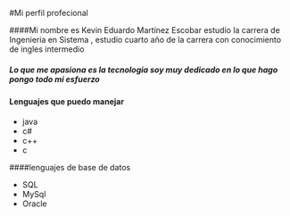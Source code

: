  #Mi perfil profecional 

####Mi nombre es Kevin Eduardo Martínez Escobar estudio la carrera de Ingenieria en Sistema , estudio cuarto año de la carrera con conocimiento de ingles intermedio  

##### Lo que me apasiona es la tecnologia soy muy dedicado en lo que hago pongo todo mi esfuerzo  

#### Lenguajes que puedo manejar 
- java
- c#
- c++
- c

####lenguajes de base de datos
- SQL
- MySql
- Oracle
